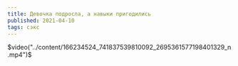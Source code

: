 ```yaml
---
title: Девочка подросла, а навыки пригодились
published: 2021-04-10
tags: сэкс
---
```

$video("../content/166234524_741837539810092_2695361577198401329_n.mp4")$
